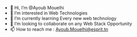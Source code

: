 - 👋 Hi, I’m @Ayoub Mouelhi
- 👀 I’m interested in Web Technologies
- 🌱 I’m currently learning Every new web technology
- 💞️ I’m looking to collaborate on any Web Stack Opportunity
- 📫 How to reach me : Ayoub.Mouelhi@esprit.tn

